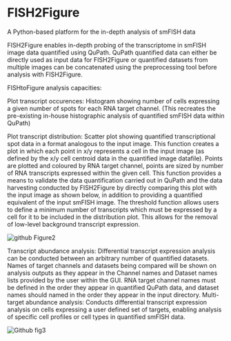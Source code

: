 # FISH2Figure
A Python-based platform for the in-depth analysis of smFISH data

FISH2Figure enables in-depth probing of the transcriptome in smFISH image data quantified using QuPath. QuPath quantified data can either be directly used as input data for FISH2Figure or quantified datasets from multiple images can be concatenated using the preprocessing tool before analysis with FISH2Figure.  

FISHtoFigure analysis capacities: 

Plot transcript occurences: Histogram showing number of cells expressing a given number of spots for each RNA target channel. (This recreates the pre-existing in-house histographic analysis of quantified smFISH data within QuPath)

Plot transcript distribution: Scatter plot showing quantified transcriptional spot data in a format analogous to the input image. This function creates a plot in which each point in x/y represents a cell in the input image (as defined by the x/y cell centroid data in the quantified image datafile). Points are plotted and coloured by RNA target channel, points are sized by number of RNA transcripts expressed within the given cell. This function provides a means to validate the data quantification carried out in QuPath and the data harvesting conducted by FISH2Figure by directly comparing this plot with the input image as shown below, in addition to providing a quantified equivalent of the input smFISH image. The threshold function allows users to define a minimum number of transcripts which must be expressed by a cell for it to be included in the distribution plot. This allows for the removal of low-level background transcript expression. 

![github Figure2](https://user-images.githubusercontent.com/109809682/182183299-482d6a3e-c5c7-4a3a-8cc6-801d51d52534.png)

Transcript abundance analysis: Differential transcript expression analysis can be conducted between an arbitrary number of quantified datasets. Names of target channels and datasets being compared will be shown on analysis outputs as they appear in the Channel names and Dataset names lists provided by the user within the GUI. RNA target channel names must be defined in the order they appear in quantified QuPath data, and dataset names should named in the order they appear in the input directory. Multi-target abundance analysis: Conducts differential transcript expression analysis on cells expressing a user defined set of targets, enabling analysis of specific cell profiles or cell types in quantified smFISH data.

![Github fig3](https://user-images.githubusercontent.com/109809682/182028486-fb2d5315-85c2-4c1d-9401-9c28309d872d.png)
